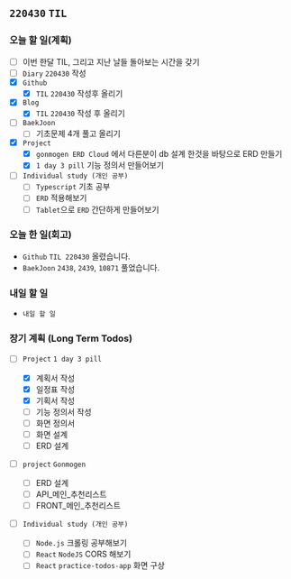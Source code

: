 ## `220430` `TIL`

### 오늘 할 일(계획)

- [ ] 이번 한달 TIL, 그리고 지난 날들 돌아보는 시간을 갖기
- [ ] `Diary` `220430` 작성
- [x] `Github`
  - [x] `TIL` `220430` 작성후 올리기
- [x] `Blog`
  - [x] `TIL` `220430` 작성 후 올리기
- [ ] `BaekJoon`
  - [ ] 기초문제 4개 풀고 올리기
- [x] `Project`
  - [x] `gonmogen ERD Cloud` 에서 다른분이 db 설계 한것을 바탕으로 ERD 만들기
  - [x] `1 day 3 pill` 기능 정의서 만들어보기
- [ ] `Individual study (개인 공부)`
  - [ ] `Typescript` 기초 공부
  - [ ] `ERD` 적용해보기
  - [ ] `Tablet`으로 `ERD` 간단하게 만들어보기

### 오늘 한 일(회고)

- `Github` `TIL 220430` 올렸습니다.
- `BaekJoon` `2438`, `2439`, `10871` 풀었습니다.

### 내일 할 일

- `내일 할 일`

### 장기 계획 (Long Term Todos)

- [ ] `Project` `1 day 3 pill`

  - [x] 계획서 작성
  - [x] 일정표 작성
  - [x] 기획서 작성
  - [ ] 기능 정의서 작성
  - [ ] 화면 정의서
  - [ ] 화면 설계
  - [ ] ERD 설계

- [ ] `project` `Gonmogen`

  - [ ] ERD 설계
  - [ ] API\_메인\_추천리스트
  - [ ] FRONT\_메인\_추천리스트

- [ ] `Individual study (개인 공부)`
  - [ ] `Node.js` 크롤링 공부해보기
  - [ ] `React` `NodeJS` CORS 해보기
  - [ ] `React` `practice-todos-app` 화면 구상
